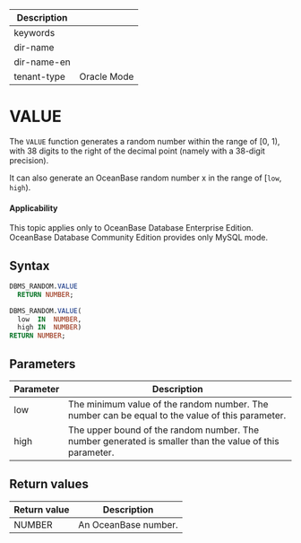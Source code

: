 | Description   |                 |
|---------------|-----------------|
| keywords      |                 |
| dir-name      |                 |
| dir-name-en   |                 |
| tenant-type   | Oracle Mode     |

# VALUE


The `VALUE` function generates a random number within the range of [0, 1), with 38 digits to the right of the decimal point (namely with a 38-digit precision).

It can also generate an OceanBase random number x in the range of [`low`, `high`).

  <main id="notice" >
    <h4>Applicability</h4>
    <p>This topic applies only to OceanBase Database Enterprise Edition. OceanBase Database Community Edition provides only MySQL mode. </p>
  </main>

## Syntax

```sql
DBMS_RANDOM.VALUE
  RETURN NUMBER;

DBMS_RANDOM.VALUE(
  low  IN  NUMBER,
  high IN  NUMBER)
RETURN NUMBER;
```



## Parameters



| **Parameter** | **Description** |
|--------|-------------------------------|
| low | The minimum value of the random number. The number can be equal to the value of this parameter.  |
| high | The upper bound of the random number. The number generated is smaller than the value of this parameter.  |



## Return values



| **Return value** | **Description** |
|---------|------------------|
| NUMBER | An OceanBase number.  |




